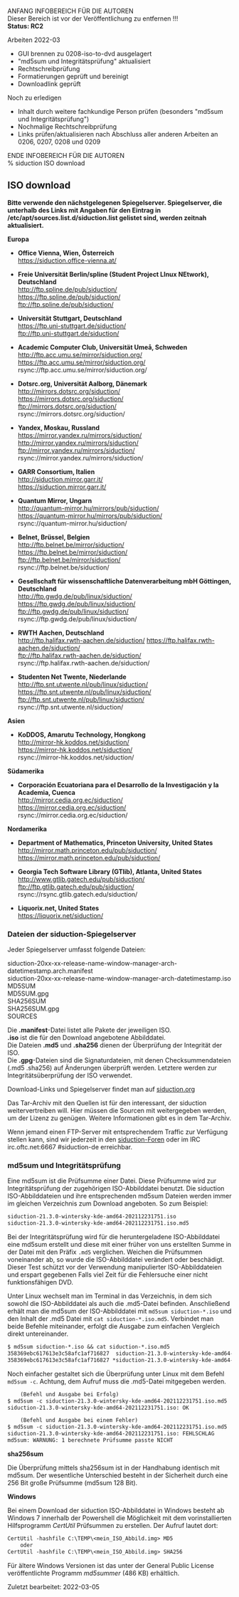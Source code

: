 ANFANG   INFOBEREICH FÜR DIE AUTOREN  
Dieser Bereich ist vor der Veröffentlichung zu entfernen !!!  
**Status: RC2**

Arbeiten 2022-03
+ GUI brennen zu 0208-iso-to-dvd ausgelagert
+ "md5sum und Integritätsprüfung" aktualisiert
+ Rechtschreibprüfung
+ Formatierungen geprüft und bereinigt
+ Downloadlink geprüft

Noch zu erledigen
+ Inhalt durch weitere fachkundige Person prüfen (besonders "md5sum und Integritätsprüfung")
+ Nochmalige Rechtschreibprüfung
+ Links prüfen/aktualisieren nach Abschluss aller anderen Arbeiten an 0206, 0207, 0208 und 0209

ENDE   INFOBEREICH FÜR DIE AUTOREN  
% siduction ISO download

## ISO download

**Bitte verwende den nächstgelegenen Spiegelserver. Spiegelserver, die unterhalb des Links mit Angaben für den Eintrag in /etc/apt/sources.list.d/siduction.list gelistet sind, werden zeitnah aktualisiert.**  

**Europa**  

+ **Office Vienna, Wien, Österreich**  
https://siduction.office-vienna.at/

+ **Freie Universität Berlin/spline (Student Project LInux NEtwork), Deutschland**  
http://ftp.spline.de/pub/siduction/  
https://ftp.spline.de/pub/siduction/  
ftp://ftp.spline.de/pub/siduction/

+ **Universität Stuttgart, Deutschland**  
https://ftp.uni-stuttgart.de/siduction/  
ftp://ftp.uni-stuttgart.de/siduction/

+ **Academic Computer Club, Universität Umeå, Schweden**  
http://ftp.acc.umu.se/mirror/siduction.org/  
https://ftp.acc.umu.se/mirror/siduction.org/  
rsync://ftp.acc.umu.se/mirror/siduction.org/

+ **Dotsrc.org, Universität Aalborg, Dänemark**  
http://mirrors.dotsrc.org/siduction/  
https://mirrors.dotsrc.org/siduction/  
ftp://mirrors.dotsrc.org/siduction/  
rsync://mirrors.dotsrc.org/siduction/

+ **Yandex, Moskau, Russland**  
https://mirror.yandex.ru/mirrors/siduction/  
http://mirror.yandex.ru/mirrors/siduction/  
ftp://mirror.yandex.ru/mirrors/siduction/  
rsync://mirror.yandex.ru/mirrors/siduction/

+ **GARR Consortium, Italien**  
http://siduction.mirror.garr.it/  
https://siduction.mirror.garr.it/

+ **Quantum Mirror, Ungarn**  
http://quantum-mirror.hu/mirrors/pub/siduction/  
https://quantum-mirror.hu/mirrors/pub/siduction/  
rsync://quantum-mirror.hu/siduction/

+ **Belnet, Brüssel, Belgien**  
http://ftp.belnet.be/mirror/siduction/  
https://ftp.belnet.be/mirror/siduction/  
ftp://ftp.belnet.be/mirror/siduction/  
rsync://ftp.belnet.be/siduction/

+ **Gesellschaft für wissenschaftliche Datenverarbeitung mbH Göttingen, Deutschland**  
http://ftp.gwdg.de/pub/linux/siduction/  
https://ftp.gwdg.de/pub/linux/siduction/  
ftp://ftp.gwdg.de/pub/linux/siduction/  
rsync://ftp.gwdg.de/pub/linux/siduction/

+ **RWTH Aachen, Deutschland**  
http://ftp.halifax.rwth-aachen.de/siduction/
https://ftp.halifax.rwth-aachen.de/siduction/  
ftp://ftp.halifax.rwth-aachen.de/siduction/  
rsync://ftp.halifax.rwth-aachen.de/siduction/  

+ **Studenten Net Twente, Niederlande**  
http://ftp.snt.utwente.nl/pub/linux/siduction/  
https://ftp.snt.utwente.nl/pub/linux/siduction/  
ftp://ftp.snt.utwente.nl/pub/linux/siduction/  
rsync://ftp.snt.utwente.nl/siduction/

**Asien**

+ **KoDDOS, Amarutu Technology, Hongkong**  
http://mirror-hk.koddos.net/siduction/  
https://mirror-hk.koddos.net/siduction/  
rsync://mirror-hk.koddos.net/siduction/

**Südamerika**

+ **Corporación Ecuatoriana para el Desarrollo de la Investigación y la Academia, Cuenca**  
http://mirror.cedia.org.ec/siduction/  
https://mirror.cedia.org.ec/siduction/  
rsync://mirror.cedia.org.ec/siduction/

**Nordamerika**

+ **Department of Mathematics, Princeton University, United States**  
http://mirror.math.princeton.edu/pub/siduction/  
https://mirror.math.princeton.edu/pub/siduction/

+ **Georgia Tech Software Library (GTlib), Atlanta, United States**  
http://www.gtlib.gatech.edu/pub/siduction/  
ftp://ftp.gtlib.gatech.edu/pub/siduction/  
rsync://rsync.gtlib.gatech.edu/siduction/

+ **Liquorix.net, United States**  
https://liquorix.net/siduction/

### Dateien der siduction-Spiegelserver

Jeder Spiegelserver umfasst folgende Dateien:

siduction-20xx-xx-release-name-window-manager-arch-datetimestamp.arch.manifest  
siduction-20xx-xx-release-name-window-manager-arch-datetimestamp.iso  
MD5SUM  
MD5SUM.gpg  
SHA256SUM  
SHA256SUM.gpg  
SOURCES  


Die **.manifest**-Datei listet alle Pakete der jeweiligen ISO.  
**.iso** ist die für den Download angebotene Abbilddatei.  
Die Dateien **.md5** und **.sha256** dienen der Überprüfung der Integrität der ISO.  
Die **.gpg**-Dateien sind die Signaturdateien, mit denen Checksummendateien (.md5 .sha256) auf Änderungen überprüft werden. Letztere werden zur Integritätsüberprüfung der ISO verwendet.

Download-Links und Spiegelserver findet man auf [siduction.org](https://forum.siduction.org/index.php?page=7)

Das Tar-Archiv mit den Quellen ist für den interessant, der siduction weitervertreiben will. Hier müssen die Sourcen mit weitergegeben werden, um der Lizenz zu genügen. Weitere Informationen gibt es in dem Tar-Archiv.

Wenn jemand einen FTP-Server mit entsprechendem Traffic zur Verfügung stellen kann, sind wir jederzeit in den [siduction-Foren](https://siduction.org) oder im IRC irc.oftc.net:6667 #siduction-de erreichbar. 

### md5sum und Integritätsprüfung

Eine md5sum ist die Prüfsumme einer Datei. Diese Prüfsumme wird zur Integritätsprüfung der zugehörigen ISO-Abbilddatei benutzt. Die siduction ISO-Abbilddateien und ihre entsprechenden md5sum Dateien werden immer im gleichen Verzeichnis zum Download angeboten. So zum Beispiel:

~~~txt
siduction-21.3.0-wintersky-kde-amd64-202112231751.iso
siduction-21.3.0-wintersky-kde-amd64-202112231751.iso.md5
~~~

Bei der Integritätsprüfung wird für die heruntergeladene ISO-Abbilddatei eine md5sum erstellt und diese mit einer früher von uns erstellten Summe in der Datei mit den Präfix `.md5` verglichen. Weichen die Prüfsummen voneinander ab, so wurde die ISO-Abbilddatei verändert oder beschädigt. Dieser Test schützt vor der Verwendung manipulierter ISO-Abbilddateien und erspart gegebenen Falls viel Zeit für die Fehlersuche einer nicht funktionsfähigen DVD.

Unter Linux wechselt man im Terminal in das Verzeichnis, in dem sich sowohl die ISO-Abbilddatei als auch die .md5-Datei befinden. Anschließend erhält man die md5sum der ISO-Abbilddatei mit `md5sum siduction-*.iso` und den Inhalt der .md5 Datei mit `cat siduction-*.iso.md5`. Verbindet man beide Befehle miteinander, erfolgt die Ausgabe zum einfachen Vergleich direkt untereinander.

~~~txt
$ md5sum siduction-*.iso && cat siduction-*.iso.md5
358369ebc617613e3c58afc1af716827  siduction-21.3.0-wintersky-kde-amd64-202112231751.iso
358369ebc617613e3c58afc1af716827 *siduction-21.3.0-wintersky-kde-amd64-202112231751.iso
~~~

Noch einfacher gestaltet sich die Überprüfung unter Linux mit dem Befehl `md5sum -c`. Achtung, dem Aufruf muss die .md5-Datei mitgegeben werden.

~~~txt
    (Befehl und Ausgabe bei Erfolg)
$ md5sum -c siduction-21.3.0-wintersky-kde-amd64-202112231751.iso.md5
siduction-21.3.0-wintersky-kde-amd64-202112231751.iso: OK

    (Befehl und Ausgabe bei einem Fehler)
$ md5sum -c siduction-21.3.0-wintersky-kde-amd64-202112231751.iso.md5
siduction-21.3.0-wintersky-kde-amd64-202112231751.iso: FEHLSCHLAG
md5sum: WARNUNG: 1 berechnete Prüfsumme passte NICHT
~~~

**sha256sum**

Die Überprüfung mittels sha256sum ist in der Handhabung identisch mit md5sum. Der wesentliche Unterschied besteht in der Sicherheit durch eine 256 Bit große Prüfsumme (md5sum 128 Bit).

**Windows**

Bei einem Download der siduction ISO-Abbilddatei in Windows besteht ab Windows 7 innerhalb der Powershell die Möglichkeit mit dem vorinstallierten Hilfsprogramm *CertUtil* Prüfsummen zu erstellen. Der Aufruf lautet dort:

~~~txt
CertUtil -hashfile C:\TEMP\<mein_ISO_Abbild.img> MD5
    oder
CertUtil -hashfile C:\TEMP\<mein_ISO_Abbild.img> SHA256
~~~

Für ältere Windows Versionen ist das unter der General Public License veröffentlichte Programm *md5summer* (486 KB) erhältlich.

<div id="rev">Zuletzt bearbeitet: 2022-03-05</div>
